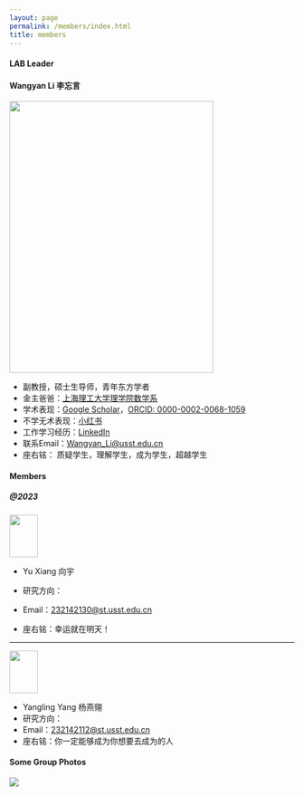 ```yaml
---
layout: page
permalink: /members/index.html
title: members
---
```


#### LAB Leader

####  Wangyan Li 李忘言

<img src="https://usst-lilab.github.io/images/teams/life.jpg" class="floatpic" width="360" height="480">

- 副教授，硕士生导师，青年东方学者
- 金主爸爸：[上海理工大学理学院数学系](https://lxy.usst.edu.cn/2022/0107/c2208a263867/page.htm)
- 学术表现：[Google Scholar](https://scholar.google.com/citations?user=UemwIpIAAAAJ)，[ORCID: 0000-0002-0068-1059](https://orcid.org/0000-0002-0068-1059)
- 不学无术表现：[小红书](https://www.xiaohongshu.com/user/profile/5fefb40a0000000001005894?xhsshare=WeixinSession&appuid=5fefb40a0000000001005894&apptime=1713936430)
- 工作学习经历：[LinkedIn](https://www.linkedin.com/in/wangyan-li-69794692/?utm_source=share&utm_campaign=share_via&utm_content=profile&utm_medium=ios_app)
- 联系Email：<a href="mailto:Wangyan_Li@usst.edu.cn">Wangyan_Li@usst.edu.cn</a>
- 座右铭： 质疑学生，理解学生，成为学生，超越学生

#### Members

##### @2023

<img src="https://usst-lilab.github.io/images/teams/xiangyu.jpg" class="floatpic" width="50" height="75">

- Yu Xiang 向宇

  

- 研究方向：

  

- Email：<a href="mailto:232142130@st.usst.edu.cn">232142130@st.usst.edu.cn

  

- 座右铭：幸运就在明天！

  

---



<img src="https://usst-lilab.github.io/images/teams/yangyanling.jpg" class="floatpic" width="50" height="75">

- Yangling Yang 杨燕翎
- 研究方向：
- Email：<a href="mailto:232142112@st.usst.edu.cn">232142112@st.usst.edu.cn
- 座右铭：你一定能够成为你想要去成为的人

#### Some Group Photos

<div class="center">
<img src="https://usst-lilab.github.io/images/teams/1.jpg">
</div>
